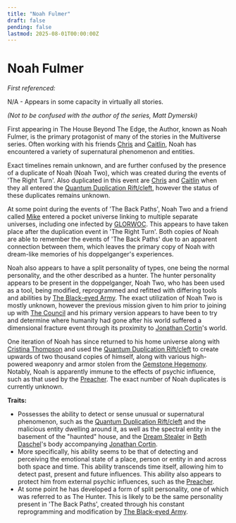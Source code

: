 ```yaml
---
title: "Noah Fulmer"
draft: false
pending: false
lastmod: 2025-08-01T00:00:00Z
---
```


# Noah Fulmer

*First referenced:*

N/A - Appears in some capacity in virtually all stories.

*(Not to be confused with the author of the series, Matt Dymerski)*

First appearing in The House Beyond The Edge, the Author, known as Noah Fulmer, is the primary protagonist of many of the stories in the Multiverse series. Often working with his friends [Chris](/people/chris) and [Caitlin](/people/caitlin), Noah has encountered a variety of supernatural phenomenon and entities.

Exact timelines remain unknown, and are further confused by the presence of a duplicate of Noah (Noah Two), which was created during the events of 'The Right Turn'. Also duplicated in this event are [Chris](/people/chris) and [Caitlin](/people/caitlin) when they all entered the [Quantum Duplication Rift/cleft](/entities/quantum-duplication-rift-cleft), however the status of these duplicates remains unknown.

At some point during the events of 'The Back Paths', Noah Two and a friend called [Mike](/people/mike) entered a pocket universe linking to multiple separate universes, including one infected by [GLORWOC](/entities/glorwoc). This appears to have taken place after the duplication event in 'The Right Turn'. Both copies of Noah are able to remember the events of 'The Back Paths' due to an apparent connection between them, which leaves the primary copy of Noah with dream-like memories of his doppelganger's experiences.

Noah also appears to have a split personality of types, one being the normal personality, and the other described as a hunter. The hunter personality appears to be present in the doppelganger, Noah Two, who has been used as a tool, being modified, reprogrammed and refitted with differing tools and abilities by [The Black-eyed Army](/people/the-black-eyed-army). The exact utilization of Noah Two is mostly unknown, however the previous mission given to him prior to joining up with [The Council](/entities/the-council) and his primary version appears to have been to try and determine where humanity had gone after his world suffered a dimensional fracture event through its proximity to [Jonathan Cortin](/people/jonathan-cortin)'s world.

One iteration of Noah has since returned to his home universe along with [Cristina Thompson](/people/cristina-thompson) and used the [Quantum Duplication Rift/cleft](/entities/quantum-duplication-rift-cleft) to create upwards of two thousand copies of himself, along with various high-powered weaponry and armor stolen from the [Gemstone Hegemony](/entities/gemstone-hegemony). Notably, Noah is apparently immune to the effects of psychic influence, such as that used by the [Preacher](/entities/preacher). The exact number of Noah duplicates is currently unknown.

**Traits:**
- Possesses the ability to detect or sense unusual or supernatural phenomenon, such as the [Quantum Duplication Rift/cleft](/entities/quantum-duplication-rift-cleft) and the malicious entity dwelling around it, as well as the spectral entity in the basement of the "haunted" house, and the [Dream Stealer](/entities/dream-stealer) in [Beth Daschel](/people/beth-daschel)'s body accompanying [Jonathan Cortin](/people/jonathan-cortin).
- More specifically, his ability seems to be that of detecting and perceiving the emotional state of a place, person or entity in and across both space and time. This ability transcends time itself, allowing him to detect past, present and future influences. This ability also appears to protect him from external psychic influences, such as the [Preacher](/entities/preacher).
- At some point he has developed a form of split personality, one of which was referred to as The Hunter. This is likely to be the same personality present in 'The Back Paths', created through his constant reprogramming and modification by [The Black-eyed Army](/people/the-black-eyed-army).
